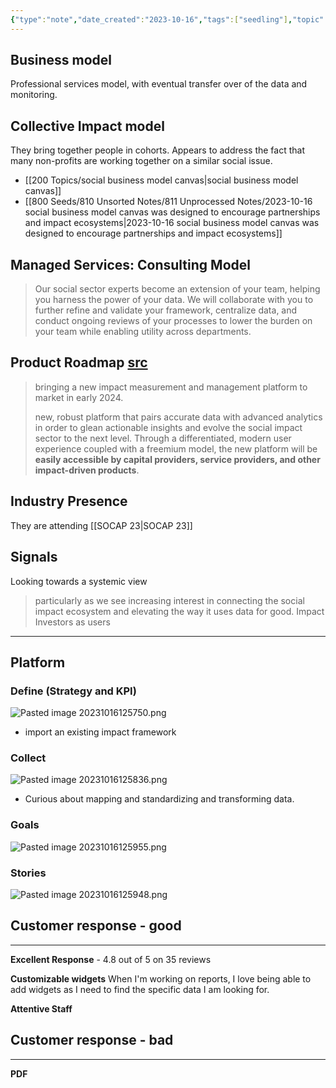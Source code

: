 ```yaml
---
{"type":"note","date_created":"2023-10-16","tags":["seedling"],"topic":null,"url":null,"aliases":null,"summary":null,"dg-publish":true,"layout":null,"banner":null,"cssclasses":null,"permalink":"/200-topics/upmetrics/","dgPassFrontmatter":true,"created":"2023-10-19T10:59:20.000-05:00","updated":"2023-10-19T10:59:20.000-05:00"}
---
```



## Business model
Professional services model, with eventual transfer over of the data and monitoring. 

## Collective Impact model
They bring together people in cohorts. Appears to address the fact that many non-profits are working together on a similar social issue. 
- [[200 Topics/social business model canvas\|social business model canvas]]
- [[800 Seeds/810 Unsorted Notes/811 Unprocessed Notes/2023-10-16 social business model canvas was designed to encourage partnerships and impact ecosystems\|2023-10-16 social business model canvas was designed to encourage partnerships and impact ecosystems]]

## Managed Services: Consulting Model
> Our social sector experts become an extension of your team, helping you harness the power of your data. We will collaborate with you to further refine and validate your framework, centralize data, and conduct ongoing reviews of your processes to lower the burden on your team while enabling utility across departments.

## Product Roadmap [src](https://blog.upmetrics.com/upmetrics-hires-amy-patel-as-director-of-product)
> bringing a new impact measurement and management platform to market in early 2024.
> 
> new, robust platform that pairs accurate data with advanced analytics in order to glean actionable insights and evolve the social impact sector to the next level. Through a differentiated, modern user experience coupled with a freemium model, the new platform will be **easily accessible by capital providers, service providers, and other impact-driven products**.
> 

## Industry Presence
They are attending [[SOCAP 23\|SOCAP 23]]

## Signals
Looking towards a systemic view
> particularly as we see increasing interest in connecting the social impact ecosystem and elevating the way it uses data for good.
Impact Investors as users

---

## Platform
### Define (Strategy and KPI)
![Pasted image 20231016125750.png](/img/user/900%20Meta/040%20images/Pasted%20image%2020231016125750.png)
- import an existing impact framework

### Collect
![Pasted image 20231016125836.png](/img/user/900%20Meta/040%20images/Pasted%20image%2020231016125836.png)
- Curious about mapping and standardizing and transforming data. 

### Goals 
![Pasted image 20231016125955.png](/img/user/900%20Meta/040%20images/Pasted%20image%2020231016125955.png)

### Stories
![Pasted image 20231016125948.png](/img/user/900%20Meta/040%20images/Pasted%20image%2020231016125948.png)


## Customer response - good
---
**Excellent Response** - 4.8 out of 5 on 35 reviews

**Customizable widgets**
When I'm working on reports, I love being able to add widgets as I need to find the specific data I am looking for.

**Attentive Staff**

## Customer response - bad
---
**PDF**